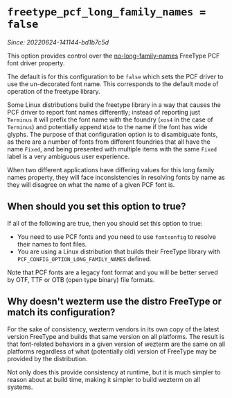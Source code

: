 # `freetype_pcf_long_family_names = false`

*Since: 20220624-141144-bd1b7c5d*

This option provides control over the
[no-long-family-names](https://freetype.org/freetype2/docs/reference/ft2-properties.html#no-long-family-names)
FreeType PCF font driver property.

The default is for this configuration to be `false` which sets the PCF
driver to use the un-decorated font name. This corresponds to the
default mode of operation of the freetype library.

Some Linux distributions build the freetype library in a way that
causes the PCF driver to report font names differently; instead of
reporting just `Terminus` it will prefix the font name with the
foundry (`xos4` in the case of `Terminus`) and potentially append
`Wide` to the name if the font has wide glyphs.  The purpose of that
configuration option is to disambiguate fonts, as there are a number
of fonts from different foundries that all have the name `Fixed`, and
being presented with multiple items with the same `Fixed` label is a
very ambiguous user experience.

When two different applications have differing values for this long
family names property, they will face inconsistencies in resolving
fonts by name as they will disagree on what the name of a given PCF
font is.

## When should you set this option to true?

If all of the following are true, then you should set this option to
true:

* You need to use PCF fonts and you need to use `fontconfig` to resolve their names to font files.
* You are using a Linux distribution that builds their FreeType library with `PCF_CONFIG_OPTION_LONG_FAMILY_NAMES` defined.

Note that PCF fonts are a legacy font format and you will be better
served by OTF, TTF or OTB (open type binary) file formats.

## Why doesn't wezterm use the distro FreeType or match its configuration?

For the sake of consistency, wezterm vendors in its own copy of
the latest version FreeType and builds that same version on all
platforms.  The result is that font-related behaviors in a given
version of wezterm are the same on all platforms regardless of
what (potentially old) version of FreeType may be provided by
the distribution.

Not only does this provide consistency at runtime, but it is much
simpler to reason about at build time, making it simpler to build
wezterm on all systems.
